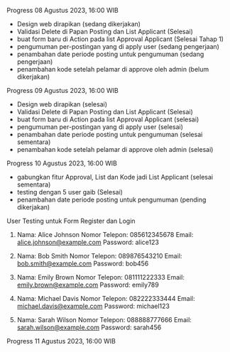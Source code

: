 Progress 08 Agustus 2023, 16:00 WIB
- Design web dirapikan (sedang dikerjakan)
- Validasi Delete di Papan Posting dan List Applicant (Selesai)
- buat form baru di Action pada list Approval Applicant (Selesai Tahap 1)
- pengumuman per-postingan yang di apply user (sedang pengerjaan)
- penambahan date periode posting untuk pengumuman (sedang pengerjaan)
- penambahan kode setelah pelamar di approve oleh admin (belum dikerjakan)

Progress 09 Agustus 2023, 16:00 WIB
- Design web dirapikan (selesai)
- Validasi Delete di Papan Posting dan List Applicant (Selesai)
- buat form baru di Action pada list Approval Applicant (selesai)
- pengumuman per-postingan yang di apply user (selesai)
- penambahan date periode posting untuk pengumuman (selesai sementara)
- penambahan kode setelah pelamar di approve oleh admin (selesai)

Progress 10 Agustus 2023, 16:00 WIB
- gabungkan fitur Approval, List dan Kode jadi List Applicant (selesai sementara)
- testing dengan 5 user gaib (Selesai)
- penambahan date periode posting untuk pengumuman (pending dikerjakan)

User Testing untuk Form Register dan Login
1.  Nama: Alice Johnson
    Nomor Telepon: 085612345678
    Email: alice.johnson@example.com
    Password: alice123

2.  Nama: Bob Smith
    Nomor Telepon: 089876543210
    Email: bob.smith@example.com
    Password: bob456

3.  Nama: Emily Brown
    Nomor Telepon: 081111222333
    Email: emily.brown@example.com
    Password: emily789

4.  Nama: Michael Davis
    Nomor Telepon: 082222333444
    Email: michael.davis@example.com
    Password: michael123

5.  Nama: Sarah Wilson
    Nomor Telepon: 088888777666
    Email: sarah.wilson@example.com
    Password: sarah456

Progress 11 Agustus 2023, 16:00 WIB